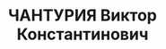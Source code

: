 ---
title: ЧАНТУРИЯ Виктор Константинович
description: 'Род. в 1890, Абашский район, Мацховрис-Кари, грузин. Род занятий: заместитель
  начальника порта Поти.

  Осужден Тройкой при НКВД ГССР 13.12.1937. Мера наказания: расстрел с конфискацией
  личного имущества. Дата расстрела: 15.12.1937'
---